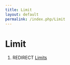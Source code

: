 ```yaml
---
title: Limit
layout: default
permalink: /index.php/Limit
---
```


# Limit

1. REDIRECT [Limits](Limits)
